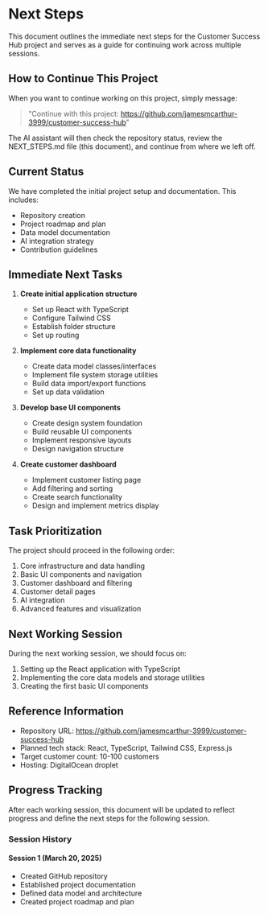 # Next Steps

This document outlines the immediate next steps for the Customer Success Hub project and serves as a guide for continuing work across multiple sessions.

## How to Continue This Project

When you want to continue working on this project, simply message:

> "Continue with this project: https://github.com/jamesmcarthur-3999/customer-success-hub"

The AI assistant will then check the repository status, review the NEXT_STEPS.md file (this document), and continue from where we left off.

## Current Status

We have completed the initial project setup and documentation. This includes:

- Repository creation
- Project roadmap and plan
- Data model documentation
- AI integration strategy
- Contribution guidelines

## Immediate Next Tasks

1. **Create initial application structure**
   - Set up React with TypeScript
   - Configure Tailwind CSS
   - Establish folder structure
   - Set up routing

2. **Implement core data functionality**
   - Create data model classes/interfaces
   - Implement file system storage utilities
   - Build data import/export functions
   - Set up data validation

3. **Develop base UI components**
   - Create design system foundation
   - Build reusable UI components
   - Implement responsive layouts
   - Design navigation structure

4. **Create customer dashboard**
   - Implement customer listing page
   - Add filtering and sorting
   - Create search functionality
   - Design and implement metrics display

## Task Prioritization

The project should proceed in the following order:

1. Core infrastructure and data handling
2. Basic UI components and navigation
3. Customer dashboard and filtering
4. Customer detail pages
5. AI integration
6. Advanced features and visualization

## Next Working Session

During the next working session, we should focus on:

1. Setting up the React application with TypeScript
2. Implementing the core data models and storage utilities
3. Creating the first basic UI components

## Reference Information

- Repository URL: https://github.com/jamesmcarthur-3999/customer-success-hub
- Planned tech stack: React, TypeScript, Tailwind CSS, Express.js
- Target customer count: 10-100 customers
- Hosting: DigitalOcean droplet

## Progress Tracking

After each working session, this document will be updated to reflect progress and define the next steps for the following session.

### Session History

#### Session 1 (March 20, 2025)
- Created GitHub repository
- Established project documentation
- Defined data model and architecture
- Created project roadmap and plan
